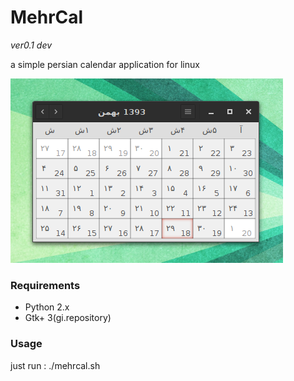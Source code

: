 # MehrCal 

*ver0.1 dev*

a simple persian calendar application for linux 

![MehrCal screenshot](https://raw.githubusercontent.com/meyt/mehrcal/master/mehrcal-screenshot.png)

### Requirements
- Python 2.x
- Gtk+ 3(gi.repository)



### Usage 
just run : ./mehrcal.sh







